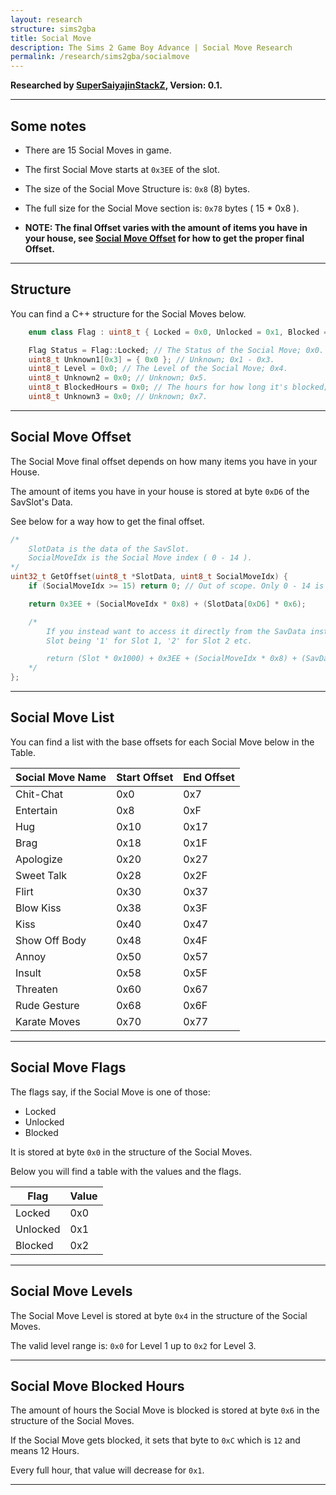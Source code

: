 ```yaml
---
layout: research
structure: sims2gba
title: Social Move
description: The Sims 2 Game Boy Advance | Social Move Research
permalink: /research/sims2gba/socialmove
---
```


**Researched by [SuperSaiyajinStackZ](https://github.com/SuperSaiyajinStackZ), Version: 0.1.**
<hr>


## Some notes
- There are 15 Social Moves in game.
- The first Social Move starts at `0x3EE` of the slot.
- The size of the Social Move Structure is: `0x8` (8) bytes.
- The full size for the Social Move section is: `0x78` bytes ( 15 * 0x8 ).

- **NOTE: The final Offset varies with the amount of items you have in your house, see [Social Move Offset](#social-move-offset) for how to get the proper final Offset.**
<hr>


## Structure
You can find a C++ structure for the Social Moves below.

```cpp
	enum class Flag : uint8_t { Locked = 0x0, Unlocked = 0x1, Blocked = 0x2 };

	Flag Status = Flag::Locked; // The Status of the Social Move; 0x0.
	uint8_t Unknown1[0x3] = { 0x0 }; // Unknown; 0x1 - 0x3.
	uint8_t Level = 0x0; // The Level of the Social Move; 0x4.
	uint8_t Unknown2 = 0x0; // Unknown; 0x5.
	uint8_t BlockedHours = 0x0; // The hours for how long it's blocked; 0x6.
	uint8_t Unknown3 = 0x0; // Unknown; 0x7.
```
<hr>


## Social Move Offset
The Social Move final offset depends on how many items you have in your House.

The amount of items you have in your house is stored at byte `0xD6` of the SavSlot's Data.

See below for a way how to get the final offset.

```cpp
/*
	SlotData is the data of the SavSlot.
	SocialMoveIdx is the Social Move index ( 0 - 14 ).
*/
uint32_t GetOffset(uint8_t *SlotData, uint8_t SocialMoveIdx) {
	if (SocialMoveIdx >= 15) return 0; // Out of scope. Only 0 - 14 is valid.

	return 0x3EE + (SocialMoveIdx * 0x8) + (SlotData[0xD6] * 0x6);

	/*
		If you instead want to access it directly from the SavData instead of the SlotData, rework it like this:
		Slot being '1' for Slot 1, '2' for Slot 2 etc.

		return (Slot * 0x1000) + 0x3EE + (SocialMoveIdx * 0x8) + (SavData[(Slot * 0x1000) + 0xD6] * 0x6);
	*/
};
```
<hr>


## Social Move List
You can find a list with the base offsets for each Social Move below in the Table.

| Social Move Name     | Start Offset  | End Offset  |
| -------------------- | ------------- | ----------- |
| Chit-Chat            | 0x0           | 0x7         |
| Entertain            | 0x8           | 0xF         |
| Hug                  | 0x10          | 0x17        |
| Brag                 | 0x18          | 0x1F        |
| Apologize            | 0x20          | 0x27        |
| Sweet Talk           | 0x28          | 0x2F        |
| Flirt                | 0x30          | 0x37        |
| Blow Kiss            | 0x38          | 0x3F        |
| Kiss                 | 0x40          | 0x47        |
| Show Off Body        | 0x48          | 0x4F        |
| Annoy                | 0x50          | 0x57        |
| Insult               | 0x58          | 0x5F        |
| Threaten             | 0x60          | 0x67        |
| Rude Gesture         | 0x68          | 0x6F        |
| Karate Moves         | 0x70          | 0x77        |

<hr>


## Social Move Flags
The flags say, if the Social Move is one of those:

- Locked
- Unlocked
- Blocked

It is stored at byte `0x0` in the structure of the Social Moves.

Below you will find a table with the values and the flags.

| Flag     | Value |
| -------- | ----- |
| Locked   | 0x0   |
| Unlocked | 0x1   |
| Blocked  | 0x2   |

<hr>


## Social Move Levels
The Social Move Level is stored at byte `0x4` in the structure of the Social Moves.

The valid level range is: `0x0` for Level 1 up to `0x2` for Level 3.
<hr>


## Social Move Blocked Hours
The amount of hours the Social Move is blocked is stored at byte `0x6` in the structure of the Social Moves.

If the Social Move gets blocked, it sets that byte to `0xC` which is `12` and means 12 Hours.

Every full hour, that value will decrease for `0x1`.
<hr>
